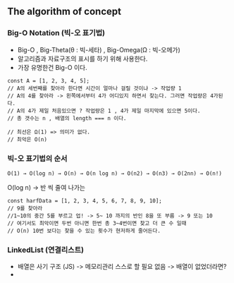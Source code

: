 ## The algorithm of concept

### Big-O Notation (빅-오 표기법)

- Big-O , Big-Theta(θ : 빅-세타) , Big-Omega(Ω : 빅-오메가)
- 알고리즘과 자료구조의 표시를 하기 위해 사용한다.
- 가장 유명한건 Big-O 이다.

```tsx
const A = [1, 2, 3, 4, 5];
// A의 세번째를 찾아라 한다면 시간이 얼마나 걸릴 것이냐 -> 작업량 1
// A의 4를 찾아라 -> 왼쪽에서부터 4가 어디있지 하면서 찾는다. 그러면 작업량은 4가된다.
// A의 4가 제일 처음있으면 ? 작업량은 1 , 4가 제일 마지막에 있으면 5이다.
// 총 갯수는 n , 배열의 length === n 이다.

// 최선은 Ω(1) => 의미가 없다.
// 최악은 O(n)
```

### 빅-오 표기법의 순서

`O(1) → O(log n) → O(n) → O(n log n) → O(n2) → O(n3) → O(2nn) → O(n!)`

O(log n) → 반 씩 줄여 나가는

```tsx
const harfData = [1, 2, 3, 4, 5, 6, 7, 8, 9, 10];
// 9를 찾아라
//1~10의 중간 5를 부르고 업! -> 5~ 10 까지의 반인 8을 또 부름 -> 9 또는 10
// 여기서도 최악이면 두번 아니면 한번 총 3~4번이면 찾고 더 큰 수 일때
// O(n) 10번 보다는 찾을 수 있는 횟수가 현저하게 줄어든다.
```

### LinkedList (연결리스트)

- 배열은 사기 구조 (JS) -> 메모리관리 스스로 할 필요 없음 -> 배열이 없었더라면?
-
